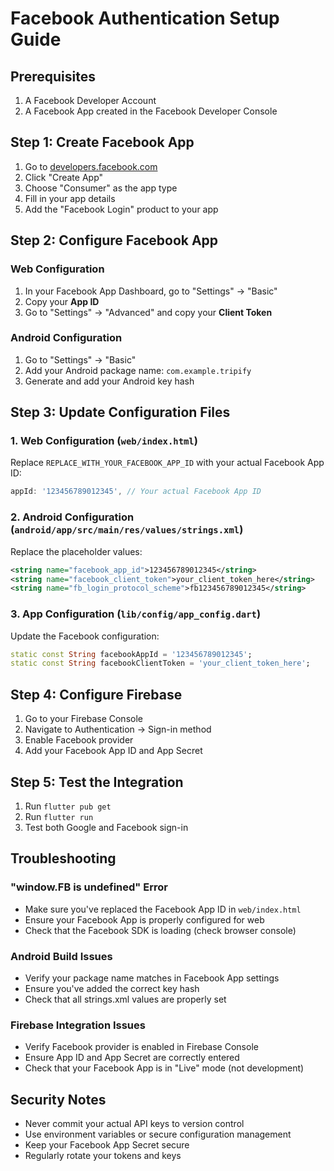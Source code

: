 # Facebook Authentication Setup Guide

## Prerequisites
1. A Facebook Developer Account
2. A Facebook App created in the Facebook Developer Console

## Step 1: Create Facebook App

1. Go to [developers.facebook.com](https://developers.facebook.com)
2. Click "Create App"
3. Choose "Consumer" as the app type
4. Fill in your app details
5. Add the "Facebook Login" product to your app

## Step 2: Configure Facebook App

### Web Configuration
1. In your Facebook App Dashboard, go to "Settings" → "Basic"
2. Copy your **App ID**
3. Go to "Settings" → "Advanced" and copy your **Client Token**

### Android Configuration
1. Go to "Settings" → "Basic"
2. Add your Android package name: `com.example.tripify`
3. Generate and add your Android key hash

## Step 3: Update Configuration Files

### 1. Web Configuration (`web/index.html`)
Replace `REPLACE_WITH_YOUR_FACEBOOK_APP_ID` with your actual Facebook App ID:

```javascript
appId: '123456789012345', // Your actual Facebook App ID
```

### 2. Android Configuration (`android/app/src/main/res/values/strings.xml`)
Replace the placeholder values:

```xml
<string name="facebook_app_id">123456789012345</string>
<string name="facebook_client_token">your_client_token_here</string>
<string name="fb_login_protocol_scheme">fb123456789012345</string>
```

### 3. App Configuration (`lib/config/app_config.dart`)
Update the Facebook configuration:

```dart
static const String facebookAppId = '123456789012345';
static const String facebookClientToken = 'your_client_token_here';
```

## Step 4: Configure Firebase

1. Go to your Firebase Console
2. Navigate to Authentication → Sign-in method
3. Enable Facebook provider
4. Add your Facebook App ID and App Secret

## Step 5: Test the Integration

1. Run `flutter pub get`
2. Run `flutter run`
3. Test both Google and Facebook sign-in

## Troubleshooting

### "window.FB is undefined" Error
- Make sure you've replaced the Facebook App ID in `web/index.html`
- Ensure your Facebook App is properly configured for web
- Check that the Facebook SDK is loading (check browser console)

### Android Build Issues
- Verify your package name matches in Facebook App settings
- Ensure you've added the correct key hash
- Check that all strings.xml values are properly set

### Firebase Integration Issues
- Verify Facebook provider is enabled in Firebase Console
- Ensure App ID and App Secret are correctly entered
- Check that your Facebook App is in "Live" mode (not development)

## Security Notes

- Never commit your actual API keys to version control
- Use environment variables or secure configuration management
- Keep your Facebook App Secret secure
- Regularly rotate your tokens and keys 